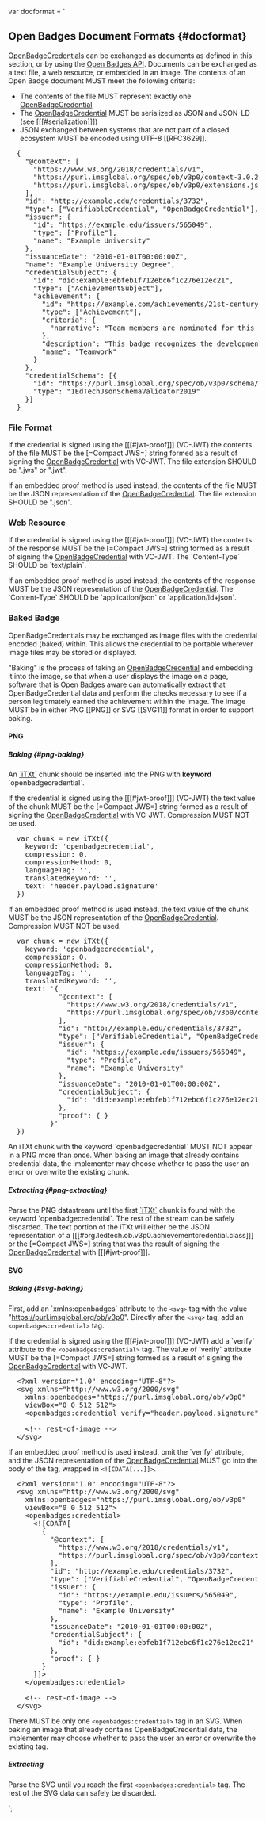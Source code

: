 var docformat = `

## Open Badges Document Formats {#docformat}

[OpenBadgeCredentials](#org.1edtech.ob.v3p0.achievementcredential.class) can be exchanged as documents as defined in this section, or by using the [Open Badges API](#api). Documents can be exchanged as a text file, a web resource, or embedded in an image. The contents of an Open Badge document MUST meet the following criteria:

-   The contents of the file MUST represent exactly one [OpenBadgeCredential](#org.1edtech.ob.v3p0.achievementcredential.class)
-   The [OpenBadgeCredential](#org.1edtech.ob.v3p0.achievementcredential.class) MUST be serialized as JSON and JSON-LD (see [[[#serialization]]])
-   JSON exchanged between systems that are not part of a closed ecosystem MUST be encoded using UTF-8 [[RFC3629]].

<pre class="json example vc" data-schema="org.1edtech.ob.v3p0.achievementcredential.class"
      data-allowadditionalproperties="false"
      title="Sample OpenBadgeCredential file contents">
  {
    "@context": [
      "https://www.w3.org/2018/credentials/v1",
      "https://purl.imsglobal.org/spec/ob/v3p0/context-3.0.2.json",
      "https://purl.imsglobal.org/spec/ob/v3p0/extensions.json"
    ],
    "id": "http://example.edu/credentials/3732",
    "type": ["VerifiableCredential", "OpenBadgeCredential"],
    "issuer": {
      "id": "https://example.edu/issuers/565049",
      "type": ["Profile"],
      "name": "Example University"
    },
    "issuanceDate": "2010-01-01T00:00:00Z",
    "name": "Example University Degree",
    "credentialSubject": {
      "id": "did:example:ebfeb1f712ebc6f1c276e12ec21",
      "type": ["AchievementSubject"],
      "achievement": {
        "id": "https://example.com/achievements/21st-century-skills/teamwork",
        "type": ["Achievement"],
        "criteria": {
          "narrative": "Team members are nominated for this badge by their peers and recognized upon review by Example Corp management."
        },
        "description": "This badge recognizes the development of the capacity to collaborate within a group environment.",
        "name": "Teamwork"
      }
    },
    "credentialSchema": [{
      "id": "https://purl.imsglobal.org/spec/ob/v3p0/schema/json/ob_v3p0_achievementcredential_schema.json",
      "type": "1EdTechJsonSchemaValidator2019"
    }]
  }
</pre>

### File Format

If the credential is signed using the [[[#jwt-proof]]] (VC-JWT) the contents of the file MUST be the [=Compact JWS=] string formed as a result of signing the [OpenBadgeCredential](#org.1edtech.ob.v3p0.achievementcredential.class) with VC-JWT. The file extension SHOULD be ".jws" or ".jwt".

If an embedded proof method is used instead, the contents of the file MUST be the JSON representation of the [OpenBadgeCredential](#org.1edtech.ob.v3p0.achievementcredential.class). The file extension SHOULD be ".json".

### Web Resource

If the credential is signed using the [[[#jwt-proof]]] (VC-JWT) the contents of the response MUST be the [=Compact JWS=] string formed as a result of signing the [OpenBadgeCredential](#org.1edtech.ob.v3p0.achievementcredential.class) with VC-JWT. The \`Content-Type\` SHOULD be \`text/plain\`.

If an embedded proof method is used instead, the contents of the response MUST be the JSON representation of the [OpenBadgeCredential](#org.1edtech.ob.v3p0.achievementcredential.class). The \`Content-Type\` SHOULD be \`application/json\` or \`application/ld+json\`.

### Baked Badge

OpenBadgeCredentials may be exchanged as image files with the credential encoded (baked) within. This allows the credential to be portable wherever image files may be stored or displayed.

"Baking" is the process of taking an [OpenBadgeCredential](#org.1edtech.ob.v3p0.achievementcredential.class) and embedding it into the image, so that when a user displays the image on a page, software that is Open Badges aware can automatically extract that OpenBadgeCredential data and perform the checks necessary to see if a person legitimately earned the achievement within the image. The image MUST be in either PNG [[PNG]] or SVG [[SVG11]] format in order to support baking.

#### PNG

##### Baking {#png-baking}

An [\`iTXt\`](http://www.w3.org/TR/PNG/#11iTXt) chunk should be inserted into the PNG with **keyword** \`openbadgecredential\`.

If the credential is signed using the [[[#jwt-proof]]] (VC-JWT) the text value of the chunk MUST be the [=Compact JWS=] string formed as a result of signing the [OpenBadgeCredential](#org.1edtech.ob.v3p0.achievementcredential.class) with VC-JWT. Compression MUST NOT be used.

<pre class="js example" title="An example of creating a chunk with VC-JWT proof (assuming an iTXt constructor)">
  var chunk = new iTXt({
    keyword: 'openbadgecredential',
    compression: 0,
    compressionMethod: 0,
    languageTag: '',
    translatedKeyword: '',
    text: 'header.payload.signature'
  })
</pre>

If an embedded proof method is used instead, the text value of the chunk MUST be the JSON representation of the [OpenBadgeCredential](#org.1edtech.ob.v3p0.achievementcredential.class). Compression MUST NOT be used.

<pre class="js example" title="An example of creating a chunk with embedded proof (assuming an iTXt constructor)">
  var chunk = new iTXt({
    keyword: 'openbadgecredential',
    compression: 0,
    compressionMethod: 0,
    languageTag: '',
    translatedKeyword: '',
    text: '{
            "@context": [
              "https://www.w3.org/2018/credentials/v1",
              "https://purl.imsglobal.org/spec/ob/v3p0/context-3.0.2.json"
            ],
            "id": "http://example.edu/credentials/3732",
            "type": ["VerifiableCredential", "OpenBadgeCredential"],
            "issuer": {
              "id": "https://example.edu/issuers/565049",
              "type": "Profile",
              "name": "Example University"
            },
            "issuanceDate": "2010-01-01T00:00:00Z",
            "credentialSubject": {
              "id": "did:example:ebfeb1f712ebc6f1c276e12ec21"
            },
            "proof": { }
          }'
  })
</pre>

An iTXt chunk with the keyword \`openbadgecredential\` MUST NOT appear in a PNG more than once. When baking an image that already contains credential data, the implementer may choose whether to pass the user an error or overwrite the existing chunk.

##### Extracting {#png-extracting}

Parse the PNG datastream until the first [\`iTXt\`](http://www.w3.org/TR/PNG/#11iTXt) chunk is found with the keyword \`openbadgecredential\`. The rest of the stream can be safely discarded. The text portion of the iTXt will either be the JSON representation of a [[[#org.1edtech.ob.v3p0.achievementcredential.class]]] or the [=Compact JWS=] string that was the result of signing the [OpenBadgeCredential](#org.1edtech.ob.v3p0.achievementcredential.class) with [[[#jwt-proof]]].

#### SVG

##### Baking {#svg-baking}

First, add an \`xmlns:openbadges\` attribute to the <code>&lt;svg></code> tag with the value "https://purl.imsglobal.org/ob/v3p0". Directly after the <code>&lt;svg></code> tag, add an <code>&lt;openbadges:credential></code> tag.

If the credential is signed using the [[[#jwt-proof]]] (VC-JWT) add a \`verify\` attribute to the <code>&lt;openbadges:credential></code> tag. The value of \`verify\` attribute MUST be the [=Compact JWS=] string formed as a result of signing the [OpenBadgeCredential](#org.1edtech.ob.v3p0.achievementcredential.class) with VC-JWT.

<pre class="xml example" title="An example of a well baked SVG with VC-JWT proof">
  &lt;?xml version="1.0" encoding="UTF-8"?>
  &lt;svg xmlns="http://www.w3.org/2000/svg"
    xmlns:openbadges="https://purl.imsglobal.org/ob/v3p0"
    viewBox="0 0 512 512">
    &lt;openbadges:credential verify="header.payload.signature">&lt;/openbadges:credential>

    &lt;!-- rest-of-image -->
  &lt;/svg>
</pre>

If an embedded proof method is used instead, omit the \`verify\` attribute, and the JSON representation of the [OpenBadgeCredential](#org.1edtech.ob.v3p0.achievementcredential.class) MUST go into the body of the tag, wrapped in <code>&lt;![CDATA[...]]></code>.

<pre class="xml example" title="An example of a well baked SVG with embedded proof">
  &lt;?xml version="1.0" encoding="UTF-8"?>
  &lt;svg xmlns="http://www.w3.org/2000/svg"
    xmlns:openbadges="https://purl.imsglobal.org/ob/v3p0"
    viewBox="0 0 512 512">
    &lt;openbadges:credential>
      &lt;![CDATA[
        {
          "@context": [
            "https://www.w3.org/2018/credentials/v1",
            "https://purl.imsglobal.org/spec/ob/v3p0/context-3.0.2.json"
          ],
          "id": "http://example.edu/credentials/3732",
          "type": ["VerifiableCredential", "OpenBadgeCredential"],
          "issuer": {
            "id": "https://example.edu/issuers/565049",
            "type": "Profile",
            "name": "Example University"
          },
          "issuanceDate": "2010-01-01T00:00:00Z",
          "credentialSubject": {
            "id": "did:example:ebfeb1f712ebc6f1c276e12ec21"
          },
          "proof": { }
        }
      ]]>
    &lt;/openbadges:credential>

    &lt;!-- rest-of-image -->
  &lt;/svg>
</pre>

There MUST be only one <code>&lt;openbadges:credential></code> tag in an SVG. When baking an image that already contains OpenBadgeCredential data, the implementer may choose whether to pass the user an error or overwrite the existing tag.

##### Extracting

Parse the SVG until you reach the first <code>&lt;openbadges:credential></code> tag. The rest of the SVG data can safely be discarded.

`;
